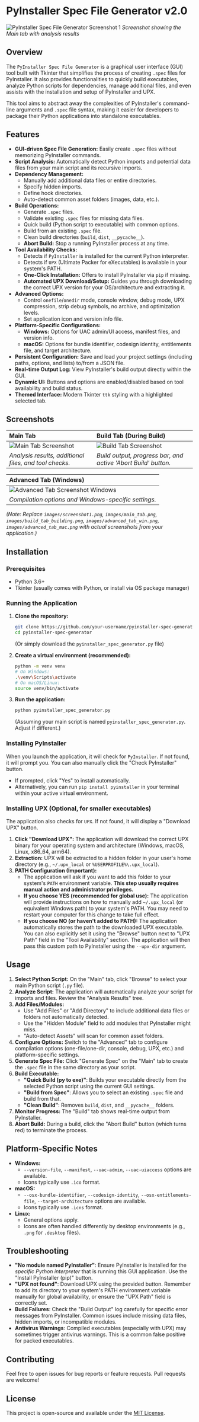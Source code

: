# PyInstaller Spec File Generator v2.0

![PyInstaller Spec File Generator Screenshot 1](images/screenshot1.png)
_Screenshot showing the Main tab with analysis results_

## Overview

The `PyInstaller Spec File Generator` is a graphical user interface (GUI) tool built with Tkinter that simplifies the process of creating `.spec` files for PyInstaller. It also provides functionalities to quickly build executables, analyze Python scripts for dependencies, manage additional files, and even assists with the installation and setup of PyInstaller and UPX.

This tool aims to abstract away the complexities of PyInstaller's command-line arguments and `.spec` file syntax, making it easier for developers to package their Python applications into standalone executables.

## Features

*   **GUI-driven Spec File Generation:** Easily create `.spec` files without memorizing PyInstaller commands.
*   **Script Analysis:** Automatically detect Python imports and potential data files from your main script and its recursive imports.
*   **Dependency Management:**
    *   Manually add additional data files or entire directories.
    *   Specify hidden imports.
    *   Define hook directories.
    *   Auto-detect common asset folders (images, data, etc.).
*   **Build Operations:**
    *   Generate `.spec` files.
    *   Validate existing `.spec` files for missing data files.
    *   Quick build (Python script to executable) with common options.
    *   Build from an existing `.spec` file.
    *   Clean build directories (`build`, `dist`, `__pycache__`).
    *   **Abort Build:** Stop a running PyInstaller process at any time.
*   **Tool Availability Checks:**
    *   Detects if `PyInstaller` is installed for the current Python interpreter.
    *   Detects if `UPX` (Ultimate Packer for eXecutables) is available in your system's PATH.
    *   **One-Click Installation:** Offers to install PyInstaller via `pip` if missing.
    *   **Automated UPX Download/Setup:** Guides you through downloading the correct UPX version for your OS/architecture and extracting it.
*   **Advanced Options:**
    *   Control `onefile`/`onedir` mode, console window, debug mode, UPX compression, strip debug symbols, no archive, and optimization levels.
    *   Set application icon and version info file.
*   **Platform-Specific Configurations:**
    *   **Windows:** Options for UAC admin/UI access, manifest files, and version info.
    *   **macOS:** Options for bundle identifier, codesign identity, entitlements file, and target architecture.
*   **Persistent Configuration:** Save and load your project settings (including paths, options, and lists) to/from a JSON file.
*   **Real-time Output Log:** View PyInstaller's build output directly within the GUI.
*   **Dynamic UI:** Buttons and options are enabled/disabled based on tool availability and build status.
*   **Themed Interface:** Modern Tkinter `ttk` styling with a highlighted selected tab.

## Screenshots

| Main Tab                                      | Build Tab (During Build)                                  |
| :-------------------------------------------- | :-------------------------------------------------------- |
| ![Main Tab Screenshot](images/main_tab.png)   | ![Build Tab Screenshot](images/build_tab_building.png)    |
| _Analysis results, additional files, and tool checks._ | _Build output, progress bar, and active 'Abort Build' button._ |

| Advanced Tab (Windows)                           | 
| :----------------------------------------------- | 
| ![Advanced Tab Screenshot Windows](images/advanced_tab_win.png) | 
| _Compilation options and Windows-specific settings._ | _(Conceptual: macOS-specific settings like bundle ID, codesigning)_ |

*(Note: Replace `images/screenshot1.png`, `images/main_tab.png`, `images/build_tab_building.png`, `images/advanced_tab_win.png`, `images/advanced_tab_mac.png` with actual screenshots from your application.)*

## Installation

### Prerequisites

*   Python 3.6+
*   Tkinter (usually comes with Python, or install via OS package manager)

### Running the Application

1.  **Clone the repository:**
    ```bash
    git clone https://github.com/your-username/pyinstaller-spec-generator.git
    cd pyinstaller-spec-generator
    ```
    (Or simply download the `pyinstaller_spec_generator.py` file)

2.  **Create a virtual environment (recommended):**
    ```bash
    python -m venv venv
    # On Windows:
    .\venv\Scripts\activate
    # On macOS/Linux:
    source venv/bin/activate
    ```

3.  **Run the application:**
    ```bash
    python pyinstaller_spec_generator.py
    ```
    (Assuming your main script is named `pyinstaller_spec_generator.py`. Adjust if different.)

### Installing PyInstaller

When you launch the application, it will check for `PyInstaller`. If not found, it will prompt you. You can also manually click the "Check PyInstaller" button.

*   If prompted, click "Yes" to install automatically.
*   Alternatively, you can run `pip install pyinstaller` in your terminal within your active virtual environment.

### Installing UPX (Optional, for smaller executables)

The application also checks for `UPX`. If not found, it will display a "Download UPX" button.

1.  **Click "Download UPX":** The application will download the correct UPX binary for your operating system and architecture (Windows, macOS, Linux, x86_64, arm64).
2.  **Extraction:** UPX will be extracted to a hidden folder in your user's home directory (e.g., `~/.upx_local` or `%USERPROFILE%\.upx_local`).
3.  **PATH Configuration (Important):**
    *   The application will ask if you want to add this folder to your system's `PATH` environment variable. **This step usually requires manual action and administrator privileges.**
    *   **If you choose YES (recommended for global use):** The application will provide instructions on how to manually add `~/.upx_local` (or equivalent Windows path) to your system's PATH. You may need to restart your computer for this change to take full effect.
    *   **If you choose NO (or haven't added to PATH):** The application automatically stores the path to the downloaded UPX executable. You can also explicitly set it using the "Browse" button next to "UPX Path" field in the "Tool Availability" section. The application will then pass this custom path to PyInstaller using the `--upx-dir` argument.

## Usage

1.  **Select Python Script:** On the "Main" tab, click "Browse" to select your main Python script (`.py` file).
2.  **Analyze Script:** The application will automatically analyze your script for imports and files. Review the "Analysis Results" tree.
3.  **Add Files/Modules:**
    *   Use "Add Files" or "Add Directory" to include additional data files or folders not automatically detected.
    *   Use the "Hidden Module" field to add modules that PyInstaller might miss.
    *   "Auto-detect Assets" will scan for common asset folders.
4.  **Configure Options:** Switch to the "Advanced" tab to configure compilation options (one-file/one-dir, console, debug, UPX, etc.) and platform-specific settings.
5.  **Generate Spec File:** Click "Generate Spec" on the "Main" tab to create the `.spec` file in the same directory as your script.
6.  **Build Executable:**
    *   **"Quick Build (py to exe)"**: Builds your executable directly from the selected Python script using the current GUI settings.
    *   **"Build from Spec"**: Allows you to select an existing `.spec` file and build from that.
    *   **"Clean Build"**: Removes `build`, `dist`, and `__pycache__` folders.
7.  **Monitor Progress:** The "Build" tab shows real-time output from PyInstaller.
8.  **Abort Build:** During a build, click the "Abort Build" button (which turns red) to terminate the process.

## Platform-Specific Notes

*   **Windows:**
    *   `--version-file`, `--manifest`, `--uac-admin`, `--uac-uiaccess` options are available.
    *   Icons typically use `.ico` format.
*   **macOS:**
    *   `--osx-bundle-identifier`, `--codesign-identity`, `--osx-entitlements-file`, `--target-architecture` options are available.
    *   Icons typically use `.icns` format.
*   **Linux:**
    *   General options apply.
    *   Icons are often handled differently by desktop environments (e.g., `.png` for `.desktop` files).

## Troubleshooting

*   **"No module named PyInstaller"**: Ensure PyInstaller is installed for the *specific Python interpreter* that is running this GUI application. Use the "Install PyInstaller (pip)" button.
*   **"UPX not found"**: Download UPX using the provided button. Remember to add its directory to your system's PATH environment variable manually for global availability, or ensure the "UPX Path" field is correctly set.
*   **Build Failures**: Check the "Build Output" log carefully for specific error messages from PyInstaller. Common issues include missing data files, hidden imports, or incompatible modules.
*   **Antivirus Warnings**: Compiled executables (especially with UPX) may sometimes trigger antivirus warnings. This is a common false positive for packed executables.

## Contributing

Feel free to open issues for bug reports or feature requests. Pull requests are welcome!

## License

This project is open-source and available under the [MIT License](LICENSE).
